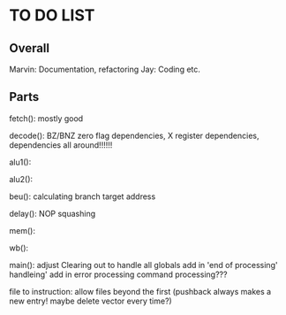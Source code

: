 # TO DO LIST

## Overall
Marvin: Documentation, refactoring
Jay: Coding etc.

## Parts
fetch(): mostly good

decode(): BZ/BNZ zero flag dependencies, X register dependencies, dependencies all around!!!!!!

alu1(): 

alu2():

beu(): calculating branch target address

delay(): NOP squashing

mem():

wb():

main(): adjust Clearing out to handle all globals
        add in 'end of processing' handleing'
        add in error processing
        command processing???
        
file to instruction: allow files beyond the first (pushback always makes a new entry! maybe delete vector every time?)
